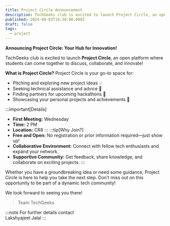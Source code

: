 ```yaml
---
title: Project Circle Announcement
description: TechGeeks club is excited to launch Project Circle, an open platform where students can come together to discuss, collaborate, and innovate!
published: 2024-09-03T10:30:00.000Z
draft: false
tags:
  - project
---
```


**Announcing Project Circle: Your Hub for Innovation!**

TechGeeks club is excited to launch **Project Circle**, an open platform where students can come together to discuss, collaborate, and innovate!

**What is Project Circle?** Project Circle is your go-to space for:

- Pitching and exploring new project ideas 💡
- Seeking technical assistance and advice 🔧
- Finding partners for upcoming hackathons 🤝
- Showcasing your personal projects and achievements 🎨

:::important[Details]
- **First Meeting:** Wednesday
- **Time:** 2 PM
- **Location:** CR8
:::
:::tip[Why Join?]
- **Free and Open:** No registration or prior information required—just show up!
- **Collaborative Environment:** Connect with fellow tech enthusiasts and expand your network.
- **Supportive Community:** Get feedback, share knowledge, and collaborate on exciting projects.
:::

Whether you have a groundbreaking idea or need some guidance, Project Circle is here to help you take the next step. Don’t miss out on this opportunity to be part of a dynamic tech community!

We look forward to seeing you there!

> Team TechGeeks

:::note
For further details contact  
Lakshyajeet Jalal
:::